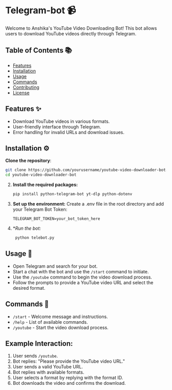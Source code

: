 # Telegram-bot 📹
Welcome to Anshika's YouTube Video Downloading Bot! This bot allows users to download YouTube videos directly through Telegram.

## Table of Contents 📚
- [Features](#features)
- [Installation](#installation)
- [Usage](#usage)
- [Commands](#commands)
- [Contributing](#contributing)
- [License](#license)

## Features ✨
- Download YouTube videos in various formats.
- User-friendly interface through Telegram.
- Error handling for invalid URLs and download issues.

## Installation ⚙️

**Clone the repository**:
   ```bash
   git clone https://github.com/yourusername/youtube-video-downloader-bot.git
   cd youtube-video-downloader-bot
   ```

  2. **Install the required packages:**
     ```bash
     pip install python-telegram-bot yt-dlp python-dotenv
     ```
3. **Set up the environment:** Create a .env file in the root directory and add your Telegram Bot Token:
   ```plaintext
   TELEGRAM_BOT_TOKEN=your_bot_token_here
   ```
4. **Run the bot:*
   ```bash
    python telebot.py
   ```

## Usage 🚀
- Open Telegram and search for your bot.
- Start a chat with the bot and use the `/start` command to initiate.
- Use the `/youtube` command to begin the video download process.
- Follow the prompts to provide a YouTube video URL and select the desired format.

## Commands 📜
- `/start` - Welcome message and instructions.
- `/help` - List of available commands.
- `/youtube` - Start the video download process.

## Example Interaction:
1. User sends `/youtube`.
2. Bot replies: "Please provide the YouTube video URL."
3. User sends a valid YouTube URL.
4. Bot replies with available formats.
5. User selects a format by replying with the format ID.
6. Bot downloads the video and confirms the download.
